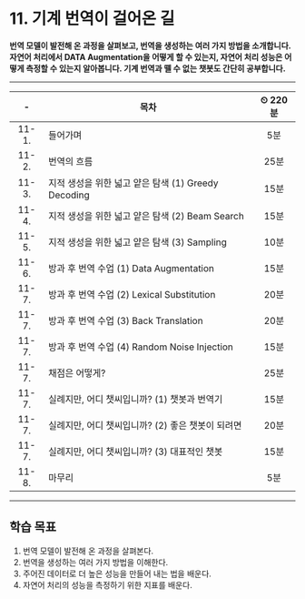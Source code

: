# 11. 기계 번역이 걸어온 길

**번역 모델이 발전해 온 과정을 살펴보고, 번역을 생성하는 여러 가지 방법을 소개합니다. 자연어 처리에서 DATA Augmentation을 어떻게 할 수 있는지, 자연어 처리 성능은 어떻게 측정할 수 있는지 알아봅니다. 기계 번역과 뗄 수 없는 챗봇도 간단히 공부합니다.**

---

|-|목차|⏲ 220분|
|:---:|---|:---:|
|11-1.| 들어가며 | 5분|
|11-2.| 번역의 흐름 | 25분|
|11-3.| 지적 생성을 위한 넓고 얕은 탐색 (1) Greedy Decoding | 15분|
|11-4.| 지적 생성을 위한 넓고 얕은 탐색 (2) Beam Search | 15분|
|11-5.| 지적 생성을 위한 넓고 얕은 탐색 (3) Sampling | 10분|
|11-6.| 방과 후 번역 수업 (1) Data Augmentation | 15분|
|11-7.| 방과 후 번역 수업 (2) Lexical Substitution| 20분|
|11-7.| 방과 후 번역 수업 (3) Back Translation | 20분|
|11-7.| 방과 후 번역 수업 (4) Random Noise Injection | 15분|
|11-7.| 채점은 어떻게? | 25분|
|11-7.| 실례지만, 어디 챗씨입니까? (1) 챗봇과 번역기 | 15분|
|11-7.| 실례지만, 어디 챗씨입니까? (2) 좋은 챗봇이 되려면 | 20분|
|11-7.| 실례지만, 어디 챗씨입니까? (3) 대표적인 챗봇 | 15분|
|11-8.| 마무리 |5분|

---

## 학습 목표

1. 번역 모델이 발전해 온 과정을 살펴본다.
2. 번역을 생성하는 여러 가지 방법을 이해한다.
3. 주어진 데이터로 더 높은 성능을 만들어 내는 법을 배운다.
4. 자연어 처리의 성능을 측정하기 위한 지표를 배운다.

